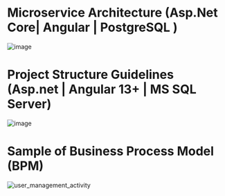 # Microservice Architecture (Asp.Net Core| Angular | PostgreSQL )
![image](https://github.com/user-attachments/assets/df050520-3d3c-40ab-9686-ca62a0ff4d88)

# Project Structure Guidelines (Asp.net | Angular 13+ | MS SQL Server)
![image](https://github.com/iqbaldiit/Technical_Documents/assets/11534659/5927c5db-1ca9-4a7a-b74a-23a590572add)

# Sample of Business Process Model (BPM)
![user_management_activity](https://github.com/iqbaldiit/Technical_Documents/assets/11534659/249c6e52-a8f2-4082-a308-81ef9c261098)

